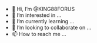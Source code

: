 - 👋 Hi, I’m @KING88FORUS
- 👀 I’m interested in ...
- 🌱 I’m currently learning ...
- 💞️ I’m looking to collaborate on ...
- 📫 How to reach me ...

<!---
KING88FORUS/KING88FORUS is a ✨ special ✨ repository because its `README.md` (this file) appears on your GitHub profile.
You can click the Preview link to take a look at your changes.
--->
